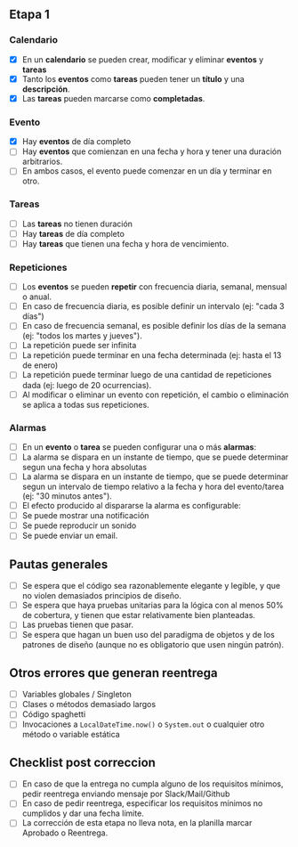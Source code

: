 ## Etapa 1

### Calendario

- [x] En un **calendario** se pueden crear, modificar y eliminar **eventos** y **tareas**
- [x] Tanto los **eventos** como **tareas** pueden tener un **título** y una **descripción**.
- [x] Las **tareas** pueden marcarse como **completadas**.

### Evento

- [x] Hay **eventos** de día completo
- [ ] Hay **eventos** que comienzan en una fecha y hora y tener una duración arbitrarios.
- [ ] En ambos casos, el evento puede comenzar en un día y terminar en otro.

### Tareas

- [ ] Las **tareas** no tienen duración
- [ ] Hay **tareas** de día completo
- [ ] Hay **tareas** que tienen una fecha y hora de vencimiento.

### Repeticiones

- [ ] Los **eventos** se pueden **repetir** con frecuencia diaria, semanal, mensual o anual.
- [ ] En caso de frecuencia diaria, es posible definir un intervalo (ej: "cada 3 días")
- [ ] En caso de frecuencia semanal, es posible definir los días de la semana (ej: "todos los martes y jueves").
- [ ] La repetición puede ser infinita
- [ ] La repetición puede terminar en una fecha determinada (ej: hasta el 13 de enero)
- [ ] La repetición puede terminar luego de una cantidad de repeticiones dada (ej: luego de 20 ocurrencias).
- [ ] Al modificar o eliminar un evento con repetición, el cambio o eliminación se aplica a todas sus repeticiones.

### Alarmas

- [ ] En un **evento** o **tarea** se pueden configurar una o más **alarmas**:
- [ ] La alarma se dispara en un instante de tiempo, que se puede determinar segun una fecha y hora absolutas
- [ ] La alarma se dispara en un instante de tiempo, que se puede determinar segun un intervalo de tiempo relativo a la fecha y hora del evento/tarea (ej: "30 minutos antes").
- [ ] El efecto producido al dispararse la alarma es configurable:
- [ ] Se puede mostrar una notificación
- [ ] Se puede reproducir un sonido
- [ ] Se puede enviar un email.

## Pautas generales

- [ ] Se espera que el código sea razonablemente elegante y legible, y que no violen demasiados principios de diseño.
- [ ] Se espera que haya pruebas unitarias para la lógica con al menos 50% de cobertura, y tienen que estar relativamente bien planteadas.
- [ ] Las pruebas tienen que pasar.
- [ ] Se espera que hagan un buen uso del paradigma de objetos y de los patrones de diseño (aunque no es obligatorio que usen ningún patrón).

## Otros errores que generan reentrega

- [ ] Variables globales / Singleton
- [ ] Clases o métodos demasiado largos
- [ ] Código spaghetti
- [ ] Invocaciones a `LocalDateTime.now()` o `System.out` o cualquier otro método o variable estática

## Checklist post correccion

- [ ] En caso de que la entrega no cumpla alguno de los requisitos mínimos, pedir reentrega enviando mensaje por Slack/Mail/Github
- [ ] En caso de pedir reentrega, especificar los requisitos mínimos no cumplidos y dar una fecha límite.
- [ ] La corrección de esta etapa no lleva nota, en la planilla marcar Aprobado o Reentrega.